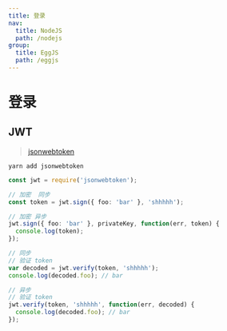 ```yaml
---
title: 登录
nav:
  title: NodeJS
  path: /nodejs
group:
  title: EggJS
  path: /eggjs
---
```


# 登录

## JWT

> [jsonwebtoken](https://github.com/auth0/node-jsonwebtoken)

```shell
yarn add jsonwebtoken
```

```ts
const jwt = require('jsonwebtoken');

// 加密  同步
const token = jwt.sign({ foo: 'bar' }, 'shhhhh');

// 加密 异步
jwt.sign({ foo: 'bar' }, privateKey, function(err, token) {
  console.log(token);
});

// 同步
// 验证 token
var decoded = jwt.verify(token, 'shhhhh');
console.log(decoded.foo); // bar

// 异步
// 验证 token
jwt.verify(token, 'shhhhh', function(err, decoded) {
  console.log(decoded.foo); // bar
});
```

